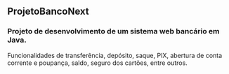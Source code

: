 ## ProjetoBancoNext
### Projeto de desenvolvimento de um sistema web bancário em Java.

Funcionalidades de transferência, depósito, saque, PIX, abertura de conta corrente e poupança, saldo, seguro dos cartões, entre outros.
